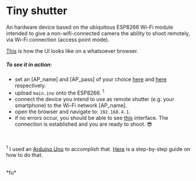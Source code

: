 # Tiny shutter

An hardware device based on the ubiquitous ESP8266 Wi-Fi module intended to give a 
non-wifi-connected camera the ability to shoot remotely, via Wi-Fi connection (access point mode).

[This](https://fu0x11.github.io/tiny-shutter/) is how the UI looks like on a whatsoever browser.

##### To see it in action:
* set an [AP_name] and [AP_pass] of your choice [here](https://github.com/fu0x11/tiny-shutter/blob/master/main.ino#L141) and [here](https://github.com/fu0x11/tiny-shutter/blob/master/main.ino#L142) respectively.
* upload `main.ino` onto the ESP8266. <sup>1</sup>
* connect the device you intend to use as remote shutter (e.g. your smartphone) to the Wi-Fi network [AP_name].
* open the browser and navigate to: `192.168.4.1`.
* if no errors occur, you should be able to see [this](https://fu0x11.github.io/tiny-shutter/) interface. The connection is established and you are ready to shoot. :sunglasses:


<br/><br/>
<sup>1</sup> I used an [Arduino Uno](https://www.arduino.cc/en/main/ArduinoBoardUno) to accomplish that. [Here](https://www.youtube.com/watch?v=P_ecAFpUADU) is a step-by-step guide on how to do that.

<br/>
*fu*
